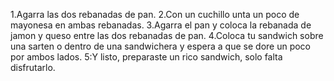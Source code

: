 1.Agarra las dos rebanadas de pan.
2.Con un cuchillo unta un poco de mayonesa en ambas rebanadas.
3.Agarra el pan  y coloca la rebanada de jamon y queso entre las dos rebanadas de pan.
4.Coloca tu sandwich sobre una sarten o dentro de una sandwichera y espera a que se dore un poco por ambos lados.
5:Y listo, preparaste un rico sandwich, solo falta disfrutarlo.